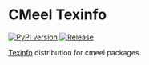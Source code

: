 # CMeel Texinfo

[![PyPI version](https://badge.fury.io/py/cmeel-texinfo.svg)](https://pypi.org/project/cmeel-texinfo)
[![Release](https://github.com/cmake-wheel/cmeel-texinfo/actions/workflows/release.yml/badge.svg)](https://github.com/cmake-wheel/cmeel-texinfo/actions/workflows/release.yml)

[Texinfo](https://www.gnu.org/software/texinfo/) distribution for cmeel packages.
